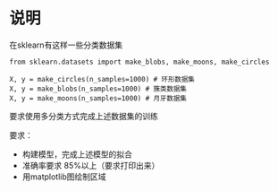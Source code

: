 # 说明



在sklearn有这样一些分类数据集

```
from sklearn.datasets import make_blobs, make_moons, make_circles

X, y = make_circles(n_samples=1000) # 环形数据集
X, y = make_blobs(n_samples=1000) # 簇类数据集
X, y = make_moons(n_samples=1000) # 月牙数据集
```



要求使用多分类方式完成上述数据集的训练

要求：

+ 构建模型，完成上述模型的拟合
+ 准确率要求 85%以上（要求打印出来）
+ 用matplotlib图绘制区域